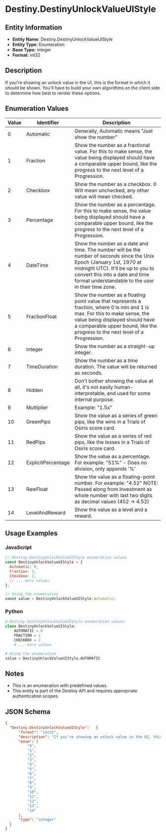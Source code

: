 # Destiny.DestinyUnlockValueUIStyle

## Entity Information
- **Entity Name**: Destiny.DestinyUnlockValueUIStyle
- **Entity Type**: Enumeration
- **Base Type**: integer
- **Format**: int32

## Description
If you're showing an unlock value in the UI, this is the format in which it should be shown. You'll have to build your own algorithms on the client side to determine how best to render these options.

## Enumeration Values

| Value | Identifier | Description |
|-------|------------|-------------|
| 0 | Automatic | Generally, Automatic means "Just show the number" |
| 1 | Fraction | Show the number as a fractional value. For this to make sense, the value being displayed should have a comparable upper bound, like the progress to the next level of a Progression. |
| 2 | Checkbox | Show the number as a checkbox. 0 Will mean unchecked, any other value will mean checked. |
| 3 | Percentage | Show the number as a percentage. For this to make sense, the value being displayed should have a comparable upper bound, like the progress to the next level of a Progression. |
| 4 | DateTime | Show the number as a date and time. The number will be the number of seconds since the Unix Epoch (January 1st, 1970 at midnight UTC). It'll be up to you to convert this into a date and time format understandable to the user in their time zone. |
| 5 | FractionFloat | Show the number as a floating point value that represents a fraction, where 0 is min and 1 is max. For this to make sense, the value being displayed should have a comparable upper bound, like the progress to the next level of a Progression. |
| 6 | Integer | Show the number as a straight-up integer. |
| 7 | TimeDuration | Show the number as a time duration. The value will be returned as seconds. |
| 8 | Hidden | Don't bother showing the value at all, it's not easily human-interpretable, and used for some internal purpose. |
| 9 | Multiplier | Example: "1.5x" |
| 10 | GreenPips | Show the value as a series of green pips, like the wins in a Trials of Osiris score card. |
| 11 | RedPips | Show the value as a series of red pips, like the losses in a Trials of Osiris score card. |
| 12 | ExplicitPercentage | Show the value as a percentage. For example: "51%" - Does no division, only appends '%' |
| 13 | RawFloat | Show the value as a floating-point number. For example: "4.52" NOTE: Passed along from Investment as whole number with last two digits as decimal values (452 -> 4.52) |
| 14 | LevelAndReward | Show the value as a level and a reward. |

## Usage Examples

### JavaScript
```javascript
// Destiny.DestinyUnlockValueUIStyle enumeration values
const DestinyUnlockValueUIStyle = {
  Automatic: 0,
  Fraction: 1,
  Checkbox: 2,
  // ... more values
};

// Using the enumeration
const value = DestinyUnlockValueUIStyle.Automatic;
```

### Python
```python
# Destiny.DestinyUnlockValueUIStyle enumeration values
class DestinyUnlockValueUIStyle:
    AUTOMATIC = 0
    FRACTION = 1
    CHECKBOX = 2
    # ... more values

# Using the enumeration
value = DestinyUnlockValueUIStyle.AUTOMATIC
```

## Notes
- This is an enumeration with predefined values.
- This entity is part of the Destiny API and requires appropriate authentication scopes.

## JSON Schema
```json
{
  "Destiny.DestinyUnlockValueUIStyle":   {
      "format": "int32",
      "description": "If you're showing an unlock value in the UI, this is the format in which it should be shown. You'll have to build your own algorithms on the client side to determine how best to render these options.",
      "enum": [
          "0",
          "1",
          "2",
          "3",
          "4",
          "5",
          "6",
          "7",
          "8",
          "9",
          "10",
          "11",
          "12",
          "13",
          "14"
      ],
      "type": "integer"
  }
}
```
